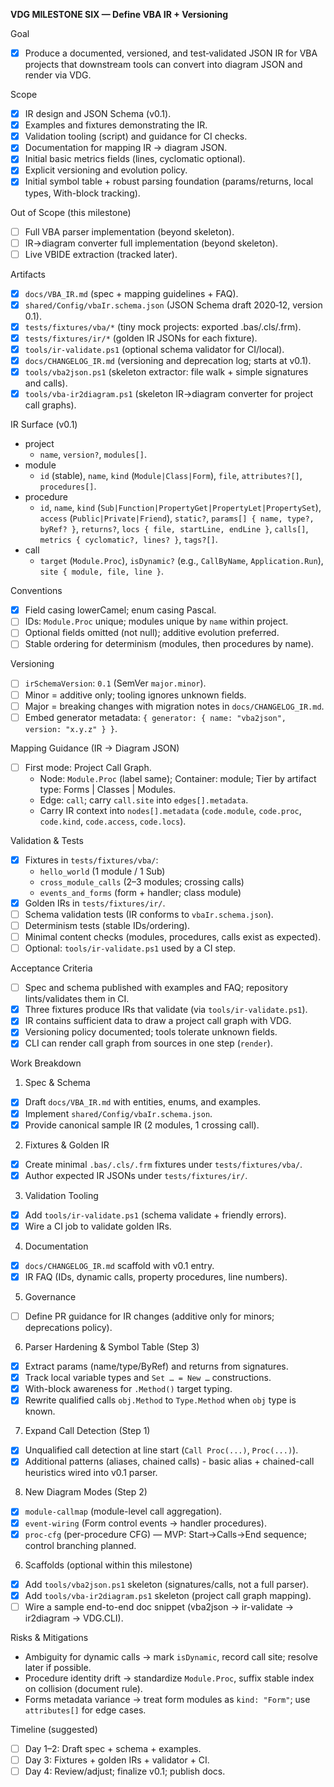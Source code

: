 **VDG MILESTONE SIX — Define VBA IR + Versioning**

Goal
- [x] Produce a documented, versioned, and test‑validated JSON IR for VBA projects that downstream tools can convert into diagram JSON and render via VDG.

Scope
- [x] IR design and JSON Schema (v0.1).
- [x] Examples and fixtures demonstrating the IR.
- [x] Validation tooling (script) and guidance for CI checks.
- [x] Documentation for mapping IR → diagram JSON.
- [x] Initial basic metrics fields (lines, cyclomatic optional).
- [x] Explicit versioning and evolution policy.
- [x] Initial symbol table + robust parsing foundation (params/returns, local types, With-block tracking).

Out of Scope (this milestone)
- [ ] Full VBA parser implementation (beyond skeleton).
- [ ] IR→diagram converter full implementation (beyond skeleton).
- [ ] Live VBIDE extraction (tracked later).

Artifacts
- [x] `docs/VBA_IR.md` (spec + mapping guidelines + FAQ).
- [x] `shared/Config/vbaIr.schema.json` (JSON Schema draft 2020‑12, version 0.1).
- [x] `tests/fixtures/vba/*` (tiny mock projects: exported .bas/.cls/.frm).
- [x] `tests/fixtures/ir/*` (golden IR JSONs for each fixture).
- [x] `tools/ir-validate.ps1` (optional schema validator for CI/local).
- [x] `docs/CHANGELOG_IR.md` (versioning and deprecation log; starts at v0.1).
- [x] `tools/vba2json.ps1` (skeleton extractor: file walk + simple signatures and calls).
- [x] `tools/vba-ir2diagram.ps1` (skeleton IR→diagram converter for project call graphs).

IR Surface (v0.1)
- project
  - `name`, `version?`, `modules[]`.
- module
  - `id` (stable), `name`, `kind` (`Module|Class|Form`), `file`, `attributes?[]`, `procedures[]`.
- procedure
  - `id`, `name`, `kind` (`Sub|Function|PropertyGet|PropertyLet|PropertySet`), `access` (`Public|Private|Friend`), `static?`,
    `params[] { name, type?, byRef? }`, `returns?`, `locs { file, startLine, endLine }`, `calls[]`, `metrics { cyclomatic?, lines? }`, `tags?[]`.
- call
  - `target` (`Module.Proc`), `isDynamic?` (e.g., `CallByName`, `Application.Run`), `site { module, file, line }`.

Conventions
- [x] Field casing lowerCamel; enum casing Pascal.
- [ ] IDs: `Module.Proc` unique; modules unique by `name` within project.
- [ ] Optional fields omitted (not null); additive evolution preferred.
- [ ] Stable ordering for determinism (modules, then procedures by name).

Versioning
- [ ] `irSchemaVersion`: `0.1` (SemVer `major.minor`).
- [ ] Minor = additive only; tooling ignores unknown fields.
- [ ] Major = breaking changes with migration notes in `docs/CHANGELOG_IR.md`.
- [ ] Embed generator metadata: `{ generator: { name: "vba2json", version: "x.y.z" } }`.

Mapping Guidance (IR → Diagram JSON)
- [ ] First mode: Project Call Graph.
  - Node: `Module.Proc` (label same); Container: module; Tier by artifact type: Forms | Classes | Modules.
  - Edge: `call`; carry `call.site` into `edges[].metadata`.
  - Carry IR context into `nodes[].metadata` (`code.module`, `code.proc`, `code.kind`, `code.access`, `code.locs`).

Validation & Tests
- [x] Fixtures in `tests/fixtures/vba/`:
  - `hello_world` (1 module / 1 Sub)
  - `cross_module_calls` (2–3 modules; crossing calls)
  - `events_and_forms` (form + handler; class module)
- [x] Golden IRs in `tests/fixtures/ir/`.
- [ ] Schema validation tests (IR conforms to `vbaIr.schema.json`).
- [ ] Determinism tests (stable IDs/ordering).
- [ ] Minimal content checks (modules, procedures, calls exist as expected).
- [ ] Optional: `tools/ir-validate.ps1` used by a CI step.

Acceptance Criteria
- [ ] Spec and schema published with examples and FAQ; repository lints/validates them in CI.
- [x] Three fixtures produce IRs that validate (via `tools/ir-validate.ps1`).
- [x] IR contains sufficient data to draw a project call graph with VDG.
- [x] Versioning policy documented; tools tolerate unknown fields.
- [x] CLI can render call graph from sources in one step (`render`).

Work Breakdown
1) Spec & Schema
- [x] Draft `docs/VBA_IR.md` with entities, enums, and examples.
- [x] Implement `shared/Config/vbaIr.schema.json`.
- [x] Provide canonical sample IR (2 modules, 1 crossing call).
2) Fixtures & Golden IR
- [x] Create minimal `.bas/.cls/.frm` fixtures under `tests/fixtures/vba/`.
- [x] Author expected IR JSONs under `tests/fixtures/ir/`.
3) Validation Tooling
 - [x] Add `tools/ir-validate.ps1` (schema validate + friendly errors).
 - [x] Wire a CI job to validate golden IRs.
4) Documentation
 - [x] `docs/CHANGELOG_IR.md` scaffold with v0.1 entry.
 - [x] IR FAQ (IDs, dynamic calls, property procedures, line numbers).
5) Governance
 - [ ] Define PR guidance for IR changes (additive only for minors; deprecations policy).
6) Parser Hardening & Symbol Table (Step 3)
- [x] Extract params (name/type/ByRef) and returns from signatures.
- [x] Track local variable types and `Set … = New …` constructions.
- [x] With-block awareness for `.Method()` target typing.
- [x] Rewrite qualified calls `obj.Method` to `Type.Method` when `obj` type is known.
7) Expand Call Detection (Step 1)
- [x] Unqualified call detection at line start (`Call Proc(...)`, `Proc(...)`).
- [x] Additional patterns (aliases, chained calls) - basic alias + chained-call heuristics wired into v0.1 parser.
8) New Diagram Modes (Step 2)
- [x] `module-callmap` (module-level call aggregation).
- [x] `event-wiring` (Form control events → handler procedures).
 - [x] `proc-cfg` (per-procedure CFG) — MVP: Start→Calls→End sequence; control branching planned.

6) Scaffolds (optional within this milestone)
- [x] Add `tools/vba2json.ps1` skeleton (signatures/calls, not a full parser).
- [x] Add `tools/vba-ir2diagram.ps1` skeleton (project call graph mapping).
- [ ] Wire a sample end-to-end doc snippet (vba2json → ir-validate → ir2diagram → VDG.CLI).

Risks & Mitigations
- Ambiguity for dynamic calls → mark `isDynamic`, record call site; resolve later if possible.
- Procedure identity drift → standardize `Module.Proc`, suffix stable index on collision (document rule).
- Forms metadata variance → treat form modules as `kind: "Form"`; use `attributes[]` for edge cases.

Timeline (suggested)
- [ ] Day 1–2: Draft spec + schema + examples.
- [ ] Day 3: Fixtures + golden IRs + validator + CI.
- [ ] Day 4: Review/adjust; finalize v0.1; publish docs.
